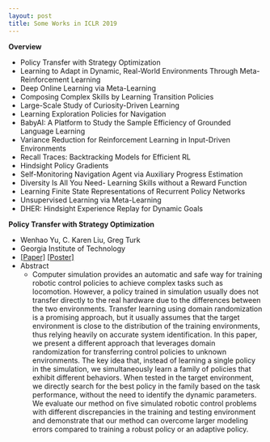 ```yaml
---
layout: post
title: Some Works in ICLR 2019
---
```


**Overview**

- Policy Transfer with Strategy Optimization
- Learning to Adapt in Dynamic, Real-World Environments Through Meta-Reinforcement Learning
- Deep Online Learning via Meta-Learning
- Composing Complex Skills by Learning Transition Policies
- Large-Scale Study of Curiosity-Driven Learning
- Learning Exploration Policies for Navigation
- BabyAI: A Platform to Study the Sample Efficiency of Grounded Language Learning
- Variance Reduction for Reinforcement Learning  in Input-Driven Environments
- Recall Traces: Backtracking Models for Efficient RL
- Hindsight Policy Gradients
- Self-Monitoring Navigation Agent via Auxiliary Progress Estimation
- Diversity Is All You Need- Learning Skills without a Reward Function
- Learning Finite State Representations of Recurrent Policy Networks
- Unsupervised Learning via Meta-Learning
- DHER: Hindsight Experience Replay for Dynamic Goals

**Policy Transfer with Strategy Optimization**

- Wenhao Yu, C. Karen Liu, Greg Turk
- Georgia Institute of Technology
- [[Paper]](https://openreview.net/pdf?id=H1g6osRcFQ) [[Poster]](https://s3.amazonaws.com/postersession.ai/da8630fb-2c84-46d0-aaa0-fd831bbad266.pdf)
- Abstract
	- Computer simulation provides an automatic and safe way for training robotic control policies to achieve complex tasks such as locomotion. However, a policy trained in simulation usually does not transfer directly to the real hardware due to the differences between the two environments. Transfer learning using domain randomization is a promising approach, but it usually assumes that the target environment is close to the distribution of the training environments, thus relying heavily on accurate system identification. In this paper, we present a different approach that leverages domain randomization for transferring control policies to unknown environments. The key idea that, instead of learning a single policy in the simulation, we simultaneously learn a family of policies that exhibit different behaviors. When tested in the target environment, we directly search for the best policy in the family based on the task performance, without the need to identify the dynamic parameters. We evaluate our method on five simulated robotic control problems with different discrepancies in the training and testing environment and demonstrate that our method can overcome larger modeling errors compared to training a robust policy or an adaptive policy.


